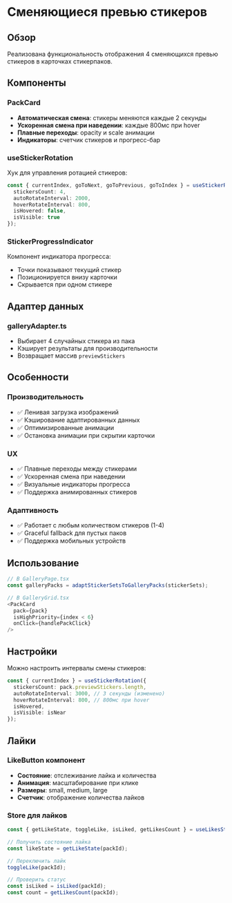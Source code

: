 # Сменяющиеся превью стикеров

## Обзор

Реализована функциональность отображения 4 сменяющихся превью стикеров в карточках стикерпаков.

## Компоненты

### PackCard
- **Автоматическая смена**: стикеры меняются каждые 2 секунды
- **Ускоренная смена при наведении**: каждые 800мс при hover
- **Плавные переходы**: opacity и scale анимации
- **Индикаторы**: счетчик стикеров и прогресс-бар

### useStickerRotation
Хук для управления ротацией стикеров:
```typescript
const { currentIndex, goToNext, goToPrevious, goToIndex } = useStickerRotation({
  stickersCount: 4,
  autoRotateInterval: 2000,
  hoverRotateInterval: 800,
  isHovered: false,
  isVisible: true
});
```

### StickerProgressIndicator
Компонент индикатора прогресса:
- Точки показывают текущий стикер
- Позиционируется внизу карточки
- Скрывается при одном стикере

## Адаптер данных

### galleryAdapter.ts
- Выбирает 4 случайных стикера из пака
- Кэширует результаты для производительности
- Возвращает массив `previewStickers`

## Особенности

### Производительность
- ✅ Ленивая загрузка изображений
- ✅ Кэширование адаптированных данных
- ✅ Оптимизированные анимации
- ✅ Остановка анимации при скрытии карточки

### UX
- ✅ Плавные переходы между стикерами
- ✅ Ускоренная смена при наведении
- ✅ Визуальные индикаторы прогресса
- ✅ Поддержка анимированных стикеров

### Адаптивность
- ✅ Работает с любым количеством стикеров (1-4)
- ✅ Graceful fallback для пустых паков
- ✅ Поддержка мобильных устройств

## Использование

```typescript
// В GalleryPage.tsx
const galleryPacks = adaptStickerSetsToGalleryPacks(stickerSets);

// В GalleryGrid.tsx
<PackCard
  pack={pack}
  isHighPriority={index < 6}
  onClick={handlePackClick}
/>
```

## Настройки

Можно настроить интервалы смены стикеров:

```typescript
const { currentIndex } = useStickerRotation({
  stickersCount: pack.previewStickers.length,
  autoRotateInterval: 3000, // 3 секунды (изменено)
  hoverRotateInterval: 800, // 800мс при hover
  isHovered,
  isVisible: isNear
});
```

## Лайки

### LikeButton компонент
- **Состояние**: отслеживание лайка и количества
- **Анимация**: масштабирование при клике
- **Размеры**: small, medium, large
- **Счетчик**: отображение количества лайков

### Store для лайков
```typescript
const { getLikeState, toggleLike, isLiked, getLikesCount } = useLikesStore();

// Получить состояние лайка
const likeState = getLikeState(packId);

// Переключить лайк
toggleLike(packId);

// Проверить статус
const isLiked = isLiked(packId);
const count = getLikesCount(packId);
```
